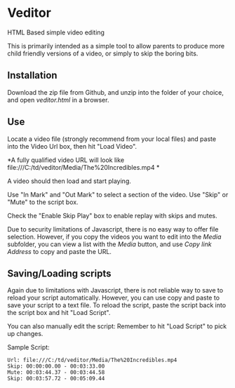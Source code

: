 # Veditor
HTML Based simple video editing

This is primarily intended as a simple tool to allow parents to produce more child friendly versions of a video, or simply to skip the boring bits.

## Installation
Download the zip file from Github, and unzip into the folder of your choice, and open *veditor.html* in a browser.

## Use ##
Locate a video file (strongly recommend from your local files) and paste into the Video Url box, then hit "Load Video".

*A fully qualified video URL will look like file:///C:/td/veditor/Media/The%20Incredibles.mp4 *

A video should then load and start playing.

Use "In Mark" and "Out Mark" to select a section of the video. Use "Skip" or "Mute" to the script box.

Check the "Enable Skip Play" box to enable replay with skips and mutes.

Due to security limitations of Javascript, there is no easy way to offer file selection. However, if you copy the videos you want to edit
into the *Media* subfolder, you can view a list with the *Media* button, and use *Copy link Address* to copy and paste the URL.


## Saving/Loading scripts ##
Again due to limitations with Javascript, there is not reliable way to save to reload your script automatically. However, you can use copy and paste
to save your script to a text file. To reload the script, paste the script back into the script box and hit "Load Script".

You can also manually edit the script: Remember to hit "Load Script" to pick up changes.

Sample Script:
```
Url: file:///C:/td/veditor/Media/The%20Incredibles.mp4
Skip: 00:00:00.00 - 00:03:33.00
Mute: 00:03:44.37 - 00:03:44.58
Skip: 00:03:57.72 - 00:05:09.44
```
